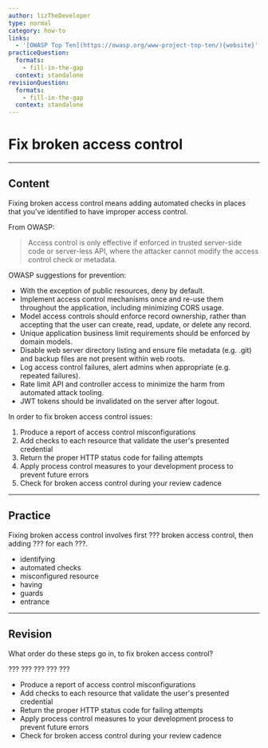 ```yaml
---
author: lizTheDeveloper
type: normal
category: how-to
links:
  - '[OWASP Top Ten](https://owasp.org/www-project-top-ten/){website}'
practiceQuestion:
  formats:
    - fill-in-the-gap
  context: standalone
revisionQuestion:
  formats:
    - fill-in-the-gap
  context: standalone
---
```


# Fix broken access control


---

## Content

Fixing broken access control means adding automated checks in places that you've identified to have improper access control.

From OWASP:

> Access control is only effective if enforced in trusted server-side
> code or server-less API, where the attacker cannot modify the
> access control check or metadata.

OWASP suggestions for prevention:

- With the exception of public resources, deny by default.
- Implement access control mechanisms once and re-use them
  throughout the application, including minimizing CORS usage.
- Model access controls should enforce record ownership, rather
  than accepting that the user can create, read, update, or delete
  any record.
- Unique application business limit requirements should be
  enforced by domain models.
- Disable web server directory listing and ensure file metadata
  (e.g. .git) and backup files are not present within web roots.
- Log access control failures, alert admins when appropriate
  (e.g. repeated failures).
- Rate limit API and controller access to minimize the harm from
  automated attack tooling.
- JWT tokens should be invalidated on the server after logout.

In order to fix broken access control issues:

1. Produce a report of access control misconfigurations
2. Add checks to each resource that validate the user's presented credential
3. Return the proper HTTP status code for failing attempts
4. Apply process control measures to your development process to prevent future errors
5. Check for broken access control during your review cadence


---

## Practice

Fixing broken access control involves first ??? broken access control, then adding ??? for each ???.

- identifying
- automated checks
- misconfigured resource
- having
- guards
- entrance


---

## Revision

What order do these steps go in, to fix broken access control?

???
???
???
???
???

- Produce a report of access control misconfigurations
- Add checks to each resource that validate the user's presented credential
- Return the proper HTTP status code for failing attempts
- Apply process control measures to your development process to prevent future errors
- Check for broken access control during your review cadence
